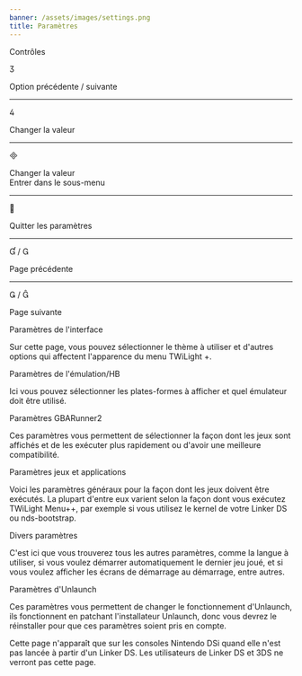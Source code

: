 ```yaml
---
banner: /assets/images/settings.png
title: Paramètres
---
```


<div id="conrols" class="section-title">Contrôles</div>
<div class="section-body">
    <div class="button-action-group">
        <p class="button-action button">&#xE07D;</p>
        <p class="button-action-text">Option précédente / suivante</p>
    </div>
    <hr>
    <div class="button-action-group">
        <p class="button-action button">&#xE07E;</p>
        <p class="button-action-text">Changer la valeur</p>
    </div>
    <hr>
    <div class="button-action-group">
        <p class="button-action button">&#xE000;</p>
        <p class="button-action-text">Changer la valeur<br>Entrer dans le sous-menu</p>
    </div>
    <hr>
    <div class="button-action-group">
        <p class="button-action button">&#xE001;</p>
        <p class="button-action-text">Quitter les paramètres</p>
    </div>
    <hr>
    <div class="button-action-group">
        <p class="button-action button">&#xE004; / &#xE002;</p>
        <p class="button-action-text">Page précédente</p>
    </div>
    <hr>
    <div class="button-action-group">
        <p class="button-action button">&#xE003; / &#xE005;</p>
        <p class="button-action-text">Page suivante</p>
    </div>
</div>

<div id="gui-settings" class="section-title">Paramètres de l'interface</div>
<div class="section-body">
    <p>Sur cette page, vous pouvez sélectionner le thème à utiliser et d'autres options qui affectent l'apparence du menu TWiLight +.</p>
</div>

<div id="emulation-hb-settings" class="section-title">Paramètres de l'émulation/HB</div>
<div class="section-body">
    <p>Ici vous pouvez sélectionner les plates-formes à afficher et quel émulateur doit être utilisé.</p>
</div>

<div id="gbarunner2-settings" class="section-title">Paramètres GBARunner2</div>
<div class="section-body">
    <p>Ces paramètres vous permettent de sélectionner la façon dont les jeux sont affichés et de les exécuter plus rapidement ou d'avoir une meilleure compatibilité.</p>
</div>

<div id="games-and-apps-settings" class="section-title">Paramètres jeux et applications</div>
<div class="section-body">
    <p>Voici les paramètres généraux pour la façon dont les jeux doivent être exécutés. La plupart d'entre eux varient selon la façon dont vous exécutez TWiLight Menu++, par exemple si vous utilisez le kernel de votre Linker DS ou nds-bootstrap.</p>
</div>

<div id="misc-settings" class="section-title">Divers paramètres</div>
<div class="section-body">
    <p>C'est ici que vous trouverez tous les autres paramètres, comme la langue à utiliser, si vous voulez démarrer automatiquement le dernier jeu joué, et si vous voulez afficher les écrans de démarrage au démarrage, entre autres.</p>
</div>

<div id="unlaunch-settings" class="section-title">Paramètres d'Unlaunch</div>
<div class="section-body">
    <p>Ces paramètres vous permettent de changer le fonctionnement d'Unlaunch, ils fonctionnent en patchant l'installateur Unlaunch, donc vous devrez le réinstaller pour que ces paramètres soient pris en compte.</p>
    <p>Cette page n'apparaît que sur les consoles Nintendo DSi quand elle n'est pas lancée à partir d'un Linker DS. Les utilisateurs de Linker DS et 3DS ne verront pas cette page.</p>
</div>
